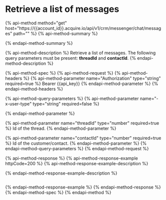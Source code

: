 # Retrieve a list of messages

{% api-method method="get" host="https://{{account\_id}}.acquire.io/api/v1/crm/messenger/chat/messages" path="" %}
{% api-method-summary %}

{% endapi-method-summary %}

{% api-method-description %}
Retrieve a list of messages. The following query parameters must be present: **threadId** and **contactId**.
{% endapi-method-description %}

{% api-method-spec %}
{% api-method-request %}
{% api-method-headers %}
{% api-method-parameter name="Authorization" type="string" required=true %}
Bearer {{api\_key}}
{% endapi-method-parameter %}
{% endapi-method-headers %}

{% api-method-query-parameters %}
{% api-method-parameter name="-x-user-type" type="string" required=false %}

{% endapi-method-parameter %}

{% api-method-parameter name="threadId" type="number" required=true %}
Id of the thread.
{% endapi-method-parameter %}

{% api-method-parameter name="contactId" type="number" required=true %}
Id of the customer/contact.
{% endapi-method-parameter %}
{% endapi-method-query-parameters %}
{% endapi-method-request %}

{% api-method-response %}
{% api-method-response-example httpCode=200 %}
{% api-method-response-example-description %}

{% endapi-method-response-example-description %}

```

```
{% endapi-method-response-example %}
{% endapi-method-response %}
{% endapi-method-spec %}
{% endapi-method %}

